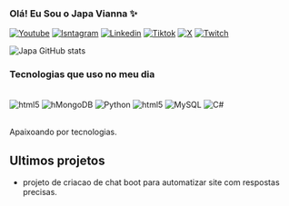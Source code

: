 ### Olá! Eu Sou o Japa Vianna ✨

[![Youtube](https://img.shields.io/badge/YouTube-FF0000?style=for-the-badge&logo=youtube&logoColor=white)](https://youtube.com/channel/UCIHuv4LvVZQuoBV7MvBbi4A)
[![Isntagram](https://img.shields.io/badge/Instagram-E4405F?style=for-the-badge&logo=instagram&logoColor=white)](https://instragram.com/japaviannasi)
[![Linkedin](https://img.shields.io/badge/LinkedIn-0077B5?style=for-the-badge&logo=linkedin&logoColor=white)](https://www.linkedin.com/in/aguinaldo-de-santana/)
[![Tiktok](https://img.shields.io/badge/TikTok-000000?style=for-the-badge&logo=tiktok&logoColor=white)](https://tiktok.com/@japa.vianna{:target="_blank"})
[![X](https://img.shields.io/badge/Twitter-1DA1F2?style=for-the-badge&logo=twitter&logoColor=white)]()
[![Twitch](https://img.shields.io/badge/Twitch-9146FF?style=for-the-badge&logo=twitch&logoColor=white/{:target="_blank"})](https://www.twitch.tv/japavianna)

![Japa GitHub stats](https://github-readme-stats.vercel.app/api?username=9891Hubtina&show_icons=true&theme=dracula)

### Tecnologias que uso no meu dia

<div style="displey: inline_block"><br>
<img align="center" alt= "html5" src="https://img.shields.io/badge/Windows-0078D6?style=for-the-badge&logo=windows&logoColor=white"/>
<img align="center" alt= "hMongoDB" src="https://img.shields.io/badge/MongoDB-4EA94B?style=for-the-badge&logo=mongodb&logoColor=white"/>
<img align="center" alt= "Python" src="https://img.shields.io/badge/Python-14354C?style=for-the-badge&logo=python&logoColor=white"/>

<img align="center" alt= "html5" src="https://img.shields.io/badge/HTML5-E34F26?style=for-the-badge&logo=html5&logoColor=white"/>
<img align="center" alt= "MySQL" src="https://img.shields.io/badge/MySQL-00000F?style=for-the-badge&logo=mysql&logoColor=white"/>
<img align="center" alt= "C#" src="https://img.shields.io/badge/C%23-239120?style=for-the-badge&logo=c-sharp&logoColor=white"/>
</div><br>

Apaixoando por tecnologias.

## Ultimos projetos

- projeto de criacao de chat boot para automatizar site com respostas precisas. 
